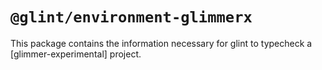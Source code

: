 # `@glint/environment-glimmerx`

This package contains the information necessary for glint to typecheck a [glimmer-experimental] project.
